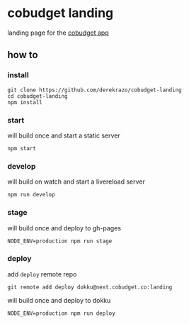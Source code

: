# cobudget landing

landing page for the [cobudget app](https://github.com/open-app/cobudget)

## how to

### install

```
git clone https://github.com/derekrazo/cobudget-landing
cd cobudget-landing
npm install
```

### start

will build once and start a static server

```
npm start
```

### develop

will build on watch and start a livereload server

```
npm run develop
```

### stage

will build once and deploy to gh-pages

```
NODE_ENV=production npm run stage
```

### deploy

add `deploy` remote repo

```
git remote add deploy dokku@next.cobudget.co:landing
```

will build once and deploy to dokku

```
NODE_ENV=production npm run deploy
```

